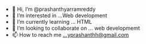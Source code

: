 - 👋 Hi, I’m @prashanthyarramreddy
- 👀 I’m interested in ...Web development
- 🌱 I’m currently learning ... HTML
- 💞️ I’m looking to collaborate on ... web developmemt 
- 📫 How to reach me ...yprashanthh@gmail.com

<!---
prashanthyarramreddy/prashanthyarramreddy is a ✨ special ✨ repository because its `README.md` (this file) appears on your GitHub profile.
You can click the Preview link to take a look at your changes.
--->
